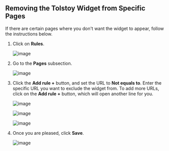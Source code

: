## Removing the Tolstoy Widget from Specific Pages

If there are certain pages where you don't want the widget to appear, follow the instructions below.

1. Click on **Rules**.

   ![image](https://github.com/user-attachments/assets/a53c46a9-82db-4bfe-85b5-0823b7416568)

2. Go to the **Pages** subsection.

   ![image](https://github.com/user-attachments/assets/ea36ab24-28cb-44ad-bfb8-12e35ab78153)

3. Click the **Add rule +** button, and set the URL to **Not equals to**. Enter the specific URL you want to exclude the widget from. To add more URLs, click on the **Add rule +** button, which will open another line for you.

   ![image](https://github.com/user-attachments/assets/49977bf3-7c44-49c6-bbf6-99163ca65cbe)

   ![image](https://github.com/user-attachments/assets/a8fc40b3-9bfc-49f3-bdb6-d0f4913e3d86)

   ![image](https://github.com/user-attachments/assets/9de597c7-7b49-4f05-92b5-70c07113a9e4)

4. Once you are pleased, click **Save**.

   ![image](https://github.com/user-attachments/assets/73b345ba-db07-45d4-9897-1f18c2a28243)